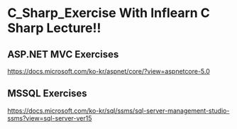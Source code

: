 # C_Sharp_Exercise With Inflearn C Sharp Lecture!!

<!-- ### Lec 1   ~   5  -->

<!-- https://www.inflearn.com/course/c-%ED%94%84%EB%A1%9C%EA%B7%B8%EB%9E%98%EB%B0%8D -->

## ASP.NET MVC Exercises

https://docs.microsoft.com/ko-kr/aspnet/core/?view=aspnetcore-5.0

## MSSQL Exercises

https://docs.microsoft.com/ko-kr/sql/ssms/sql-server-management-studio-ssms?view=sql-server-ver15
